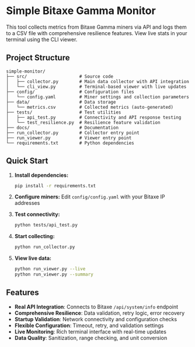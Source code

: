 # Simple Bitaxe Gamma Monitor

This tool collects metrics from Bitaxe Gamma miners via API and logs them to a CSV file with comprehensive resilience features. View live stats in your terminal using the CLI viewer.

## Project Structure

```
simple-monitor/
├── src/                    # Source code
│   ├── collector.py        # Main data collector with API integration
│   └── cli_view.py         # Terminal-based viewer with live updates
├── config/                 # Configuration files
│   └── config.yaml         # Miner settings and collection parameters
├── data/                   # Data storage
│   └── metrics.csv         # Collected metrics (auto-generated)
├── tests/                  # Test utilities
│   ├── api_test.py         # Connectivity and API response testing
│   └── test_resilience.py  # Resilience feature validation
├── docs/                   # Documentation
├── run_collector.py        # Collector entry point
├── run_viewer.py           # Viewer entry point
└── requirements.txt        # Python dependencies
```

## Quick Start

1. **Install dependencies:**
   ```bash
   pip install -r requirements.txt
   ```

2. **Configure miners:**
   Edit `config/config.yaml` with your Bitaxe IP addresses

3. **Test connectivity:**
   ```bash
   python tests/api_test.py
   ```

4. **Start collecting:**
   ```bash
   python run_collector.py
   ```

5. **View live data:**
   ```bash
   python run_viewer.py --live
   python run_viewer.py --summary
   ```

## Features

- **Real API Integration**: Connects to Bitaxe `/api/system/info` endpoint
- **Comprehensive Resilience**: Data validation, retry logic, error recovery
- **Startup Validation**: Network connectivity and configuration checks
- **Flexible Configuration**: Timeout, retry, and validation settings
- **Live Monitoring**: Rich terminal interface with real-time updates
- **Data Quality**: Sanitization, range checking, and unit conversion